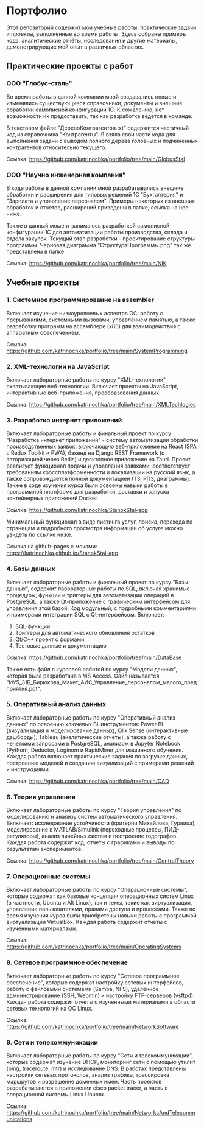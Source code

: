# Портфолио

Этот репозиторий содержит мои учебные работы, практические задачи и проекты, выполненные во время работы. Здесь собраны примеры кода, аналитические отчёты, исследования и другие материалы, демонстрирующие мой опыт в различных областях.

## Практические проекты с работ
### ООО "Глобус-сталь"
Во время работы в данной компании мной создавались новые и изменялись существующиеся справочники, документы и внешние обработки самописной конфигурации 1С. К сожалению, нет возможности их предоставить, так как разработка ведется в команде. 

В текстовом файле "ДеревоКонтрагентов.txt" содержится частичный код из справочника "Контрагенты". Я взяла свои части кода для выполнения задачи с выводом полного дерева головных и подчиненных контрагентов относительно текущего.

Ссылка: https://github.com/katrinochka/portfolio/tree/main/GlobusStal

### ООО "Научно инженерная компания"
В ходе работы в данной компании мной разрабатывались внешние обработки и расширения для типовых решений 1С "Бухгалтерия" и "Зарплата и управление персоналом". Примеры некоторых из внешних обработок и отчетов, расширений приведены в папке, ссылка на нее ниже. 

Также в данный момент занимаюсь разработкой самописной конфигурации 1С для автоматизации работы производства, склада и отдела закупок. Текущий этап разработки - проектирование структуры программы. Черновая диаграмма "СтруктураПрограммы.png" так же представлена в папке.

Ссылка: https://github.com/katrinochka/portfolio/tree/main/NIK

## Учебные проекты
### 1. Системное программирование на assembler
Включает изучение низкоуровневых аспектов ОС: работу с прерываниями, системными вызовами, управлением памятью, а также разработку программ на ассемблере (x86) для взаимодействия с аппаратным обеспечением.

Ссылка: https://github.com/katrinochka/portfolio/tree/main/SystemProgramming

### 2. XML-технологии на JavaScript
Включает лабораторные работы по курсу "XML-технологии", охватывающие веб-технологии. Включает проекты на JavaScript, интерактивные веб-приложения, преобразования данных.

Ссылка: https://github.com/katrinochka/portfolio/tree/main/XMLTechlogies

### 3. Разработка интернет приложений
Включает лабораторные работы и финальный проект по курсу "Разработка интернет приложений" - систему автоматизации обработки производственных заявок, включающую веб-приложение на React (SPA с Redux Toolkit и PWA), бэкенд на Django REST Framework (с авторизацией через Redis) и десктопное приложение на Tauri. Проект реализует функционал подачи и управления заявками, соответствует требованиям кроссплатформенности и локализации на русский язык, а также сопровождается полной документацией (ТЗ, РПЗ, диаграммы). Также в ходе изучения курса были освоены навыки работы в программной платформе для разработки, доставки и запуска контейнерных приложений Docker.

Ссылка: https://github.com/katrinochka/StanokStal-app

Минимальный функционал в виде листинга услуг, поиска, перехода по страницам и подробного просмотра информации об услуге можно увидеть по ссылке ниже.

Ссылка на github-pages с моками: https://katrinochka.github.io/StanokStal-app

### 4. Базы данных
Включает лабораторные работы и финальный проект по курсу "Базы данных", содержит лабораторные работы по SQL, включая хранимые процедуры, функции и триггеры для автоматизации операций в PostgreSQL, а также Qt-приложение с графическим интерфейсом для управления этой базой. Код модульный, с подробными комментариями и примерами интеграции SQL с Qt-интерфейсом. Включает:
1. SQL-функции
2. Триггеры для автоматического обновления остатков
3. Qt/C++ проект с формами
4. Тестовые данные и документацию

Ссылка: https://github.com/katrinochka/portfolio/tree/main/DataBase

Также есть файл с курсовой работой по курсу "Модели данных", которая была разработана в MS Access. Файл называется "ИУ5_31Б_Бирюкова_Макет_АИС_Управление_персоналом_малого_предприятия.pdf".

### 5. Оперативный анализ данных
Включает лабораторные работы по курсу "Оперативный анализ данных" по освоению ключевых BI-инструментов: Power BI (визуализация и моделирование данных), Qlik Sense (интерактивные дашборды), Tableau (аналитические отчеты), а также работу с нечеткими запросами в PostgreSQL, анализом в Jupyter Notebook (Python), Deductor, Loginom и RapidMiner для машинного обучения. Каждая работа включает практические задания по загрузке данных, построению моделей и созданию визуализаций с примерами решений и инструкциями.

Ссылка: https://github.com/katrinochka/portfolio/tree/main/OAD

### 6. Теория управления
Включает лабораторные работы по курсу "Теория управления" по моделированию и анализу систем автоматического управления. Включает: исследование устойчивости (критерии Михайлова, Гурвица), моделирование в MATLAB/Simulink (переходные процессы, ПИД-регуляторы), анализ линейных систем и построение годографов. Каждая работа содержит код, отчеты с графиками и выводы по результатам экспериментов.

Ссылка: https://github.com/katrinochka/portfolio/tree/main/ControlTheory

### 7. Операционные системы
Включает лабораторные работы по курсу "Операционные системы", которые содержат как базовые концепции операционных систем Linux (в частности, Ubuntu и Alt Linux), так и темы, такие как виртуализация, управление пользователями, правами доступа и процессами. Также во время изучения курса были приобретены навыки работы с программой виртуализации VirtualBox. Каждая работа содержит отчеты с изученными материалами.

Ссылка: https://github.com/katrinochka/portfolio/tree/main/OperatingSystems

### 8. Сетевое программное обеспечение
Включает лабораторные работы по курсу "Сетевое программное обеспечение", которые содержат настройку сетевых интерфейсов, работу с файловыми системами (Samba, NFS), удалённое администрирование (SSH, Webmin) и настройку FTP-серверов (vsftpd). Каждая работа содержит отчеты с изученными материалами в области сетевых технологий на ОС Linux.

Ссылка: https://github.com/katrinochka/portfolio/tree/main/NetworkSoftware

### 9. Сети и телекоммуникации
Включает лабораторные работы по курсу "Сети и телекоммуникации", которые содержат изучение DHCP, мониторинг сети с помощью утилит (ping, traceroute, mtr) и исследование DNS. В работах представлены настройки сетевых протоколов, анализ трафика, трассировка маршрутов и разрешение доменных имен. Часть проектов разрабатываются в приложении cisco packet tracer, а часть в операционной системы Linux Ubuntu.

Ссылка: https://github.com/katrinochka/portfolio/tree/main/NetworksAndTelecommunications


